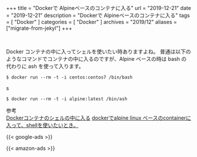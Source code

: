 +++
title =  "Dockerで Alpineベースのコンテナに入る"
url = "2019-12-21"
date = "2019-12-21"
description = "Dockerで Alpineベースのコンテナに入る"
tags = [
    "Docker"
]
categories = [
    "Docker"
]
archives = "2019/12"
aliases = ["migrate-from-jekyl"]
+++

<br>

Docker コンテナの中に入ってシェルを使いたい時ありますよね。
普通は以下のようなコマンドでコンテナの中に入るのですが、Alpine ベースの時は bash の代わりに ash を使って入ります。

```
$ docker run --rm -t -i centos:centos7 /bin/bash
```
s

```
$ docker run --rm -t -i alpine:latest /bin/ash
```

参考  
[Dockerコンテナのシェルの中に入る](https://qiita.com/__cooper/items/4740c24666299c366044)
[dockerでalpine linux ベースのcontainerに入って、shellを使いたいとき。](https://qiita.com/yutachaos/items/56dd7ea09d7e2b0d9173)


<!-- Google Ads -->
{{< google-ads >}}

<!-- Amazon Ads -->
{{< amazon-ads >}}
